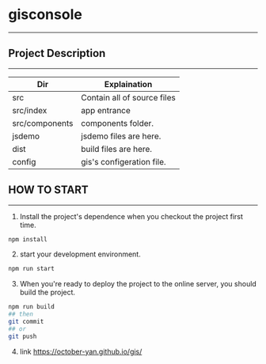 # gisconsole
---

## Project Description

---

| Dir | Explaination |
| --- | --- |
| src | Contain all of source files |
| src/index | app entrance |
| src/components | components folder. |
| jsdemo | jsdemo files are here. |
| dist | build files are here. |
| config | gis's configeration file. |


## HOW TO START
---

1. Install the project's dependence when you checkout the project first time.

```sh
npm install
```

2. start your development environment.

```sh
npm run start
```

3. When you're ready to deploy the project to the online server, you should build the project.

```sh
npm run build
## then
git commit
## or 
git push
```
4. link https://october-yan.github.io/gis/


